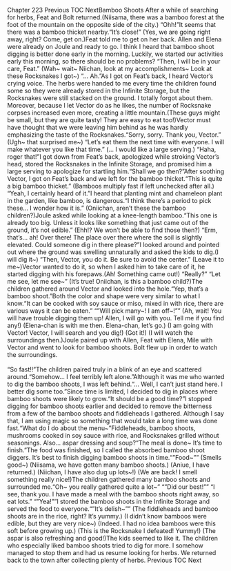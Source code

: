 Chapter 223 Previous TOC NextBamboo Shoots After a while of searching for herbs, Feat and Bolt returned.(Niisama, there was a bamboo forest at the foot of the mountain on the opposite side of the city.) “Ohh!”It seems that there was a bamboo thicket nearby.“It’s close!” (Yes, we are going right away, right? Come, get on.)Feat told me to get on her back. Allen and Elena were already on Joule and ready to go. I think I heard that bamboo shoot digging is better done early in the morning. Luckily, we started our activities early this morning, so there should be no problems?    “Then, I will be in your care, Feat.” (Wah~ wait~ Niichan, look at my accomplishments~ Look at these Rocksnakes I got~) “… Ah.”As I got on Feat’s back, I heard Vector’s crying voice. The herbs were handed to me every time the children found some so they were already stored in the Infinite Storage, but the Rocksnakes were still stacked on the ground. I totally forgot about them. Moreover, because I let Vector do as he likes, the number of Rocksnake corpses increased even more, creating a little mountain.(These guys might be small, but they are quite tasty! They are easy to eat too!)Vector must have thought that we were leaving him behind as he was hardly emphasizing the taste of the Rocksnakes.“Sorry, sorry. Thank you, Vector.” (Ugh~ that surprised me~) “Let’s eat them the next time with everyone. I will make whatever you like that time.” (… I would like a large serving.) “Haha, roger that!”I got down from Feat’s back, apologized while stroking Vector’s head, stored the Rocksnakes in the Infinite Storage, and promised him a large serving to apologize for startling him.“Shall we go then?”After soothing Vector, I got on Feat’s back and we left for the bamboo thicket.“This is quite a big bamboo thicket.” (Bamboos multiply fast if left unchecked after all.) “Yeah, I certainly heard of it.”I heard that planting mint and chameleon plant in the garden, like bamboo, is dangerous.“I think there’s a period to pick these… I wonder how it is.” (Oniichan, aren’t these the bamboo children?)Joule asked while looking at a knee-length bamboo.“This one is already too big. Unless it looks like something that just came out of the ground, it’s not edible.” (Ehh!? We won’t be able to find those then?) “Erm, that’s… ah! Over there! The place over there where the soil is slightly elevated. Could someone dig in there please?”I looked around and pointed out where the ground was swelling unnaturally and asked the kids to dig.(I will dig it~) “Then, Vector, you do it. Be sure to avoid the center.” (Leave it to me~)Vector wanted to do it, so when I asked him to take care of it, he started digging with his forepaws.(Ah! Something came out!) “Really?” “Let me see, let me see~” (It’s true! Oniichan, is this a bamboo child?)The children gathered around Vector and looked into the hole.“Yep, that’s a bamboo shoot.”Both the color and shape were very similar to what I know.“It can be cooked with soy sauce or miso, mixed in with rice, there are various ways it can be eaten.” “”Will pick many~! I am off~!”” (Ah, wait! You will have trouble digging them up! Allen, I will go with you. Tell me if you find any!) (Elena-chan is with me then. Elena-chan, let’s go.) (I am going with Vector! Vector, I will search and you dig!) (Got it!) (I will watch the surroundings then.)Joule paired up with Allen, Feat with Elena, Mile with Vector and went to look for bamboo shoots. Bolt flew up in order to watch the surroundings.<br/><br/>
“So fast!!”The children paired truly in a blink of an eye and scattered around.“Somehow… I feel terribly left alone.”Although it was me who wanted to dig the bamboo shoots, I was left behind.“… Well, I can’t just stand here. I better dig some too.”Since time is limited, I decided to dig in places where bamboo shoots were likely to grow.“It should be a good time?”I stopped digging for bamboo shoots earlier and decided to remove the bitterness from a few of the bamboo shoots and fiddleheads I gathered. Although I say that, I am using magic so something that would take a long time was done fast.“What do I do about the menu~”Fiddleheads, bamboo shoots, mushrooms cooked in soy sauce with rice, and Rocksnakes grilled without seasonings. Also… aspar dressing and soup?“The meal is done~ It’s time to finish.”The food was finished, so I called the absorbed bamboo shoot diggers. It’s best to finish digging bamboo shoots in time.“”Food~”” (Smells good~) (Niisama, we have gotten many bamboo shoots.) (Aniue, I have returned.) (Niichan, I have also dug up lots~!) (We are back! I smell something really nice!)The children gathered many bamboo shoots and surrounded me.“Oh~ you really gathered quite a lot~” “”Did our best!”” “I see, thank you. I have made a meal with the bamboo shoots right away, so eat lots.” “”Yea!””I stored the bamboo shoots in the Infinite Storage and served the food to everyone.“”It’s delish~”” (The fiddleheads and bamboo shoots are in the rice, right? It’s yummy.) (I didn’t know bamboos were edible, but they are very nice~) (Indeed. I had no idea bamboos were this soft before growing up.) (This is the Rocksnake I defeated! Yummy!) (The aspar is also refreshing and good!)The kids seemed to like it. The children who especially liked bamboo shoots tried to dig for more. I somehow managed to stop them and had us resume looking for herbs. We returned back to the town after collecting plenty of herbs. Previous TOC Next<br/><br/>
